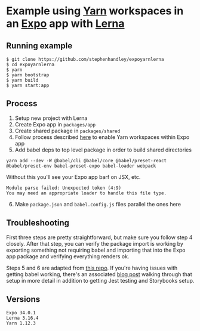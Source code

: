 # Example using [Yarn](https://yarnpkg.com/en/) workspaces in an [Expo](https://expo.io/) app with [Lerna](https://lerna.js.org/)

## Running example
```
$ git clone https://github.com/stephenhandley/expoyarnlerna
$ cd expoyarnlerna
$ yarn
$ yarn bootstrap
$ yarn build
$ yarn start:app
```

## Process
1. Setup new project with Lerna
2. Create Expo app in `packages/app`
3. Create shared package in `packages/shared`
4. Follow process described [here](https://github.com/expo/expo/tree/master/packages/expo-yarn-workspaces) to enable Yarn workspaces within Expo app
5. Add babel deps to top level package in order to build shared directories
```
yarn add --dev -W @babel/cli @babel/core @babel/preset-react @babel/preset-env babel-preset-expo babel-loader webpack
```
Without this you'll see your Expo app barf on JSX, etc.
```
Module parse failed: Unexpected token (4:9)
You may need an appropriate loader to handle this file type.
```
6. Make `package.json` and `babel.config.js` files parallel the ones here

## Troubleshooting 
First three steps are pretty straightforward, but make sure you follow step 4 closely. After that step, you can verify the package import is working by exporting something not requiring babel and importing that into the Expo app package and verifying everything renders ok. 

Steps 5 and 6 are adapted from [this repo](https://github.com/Hy-Vee/lerna-yarn-workspaces-monorepo). If you're having issues with getting babel working, there's an associated [blog post](https://medium.com/hy-vee-engineering/creating-a-monorepo-with-lerna-yarn-workspaces-cf163908965d) walking through that setup in more detail in addition to getting Jest testing and Storybooks setup. 

## Versions
```
Expo 34.0.1
Lerna 3.16.4
Yarn 1.12.3
```
